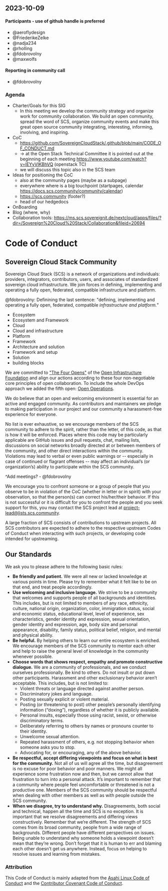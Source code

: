 ## 2023-10-09

#### Participants - use of github handle is preferred
* @aeroflydesign
* @FriederikeZelke
* @nadja234
* @rholling
* @fdobrovolny
* @maxwolfs

#### Reporting in community call
* @fdobrovolny

### Agenda

* Charter/Goals for this SIG
    * In this meeting we develop the community strategy and organize work for community collaboration. We build an open community, spread the word of SCS, organize community events and make this great open source community integrating, interesting, informing, involving, and inspiring.
* CoC
    * https://github.com/SovereignCloudStack/.github/blob/main/CODE_OF_CONDUCT.md
    * -> at the Open Stack Technical Committee it is pointed out at the beginning of each meeting https://www.youtube.com/watch?v=IEYyVIKBhVQ (openstack TC)
    * we will discuss this topic also in the SCS team
* Ideas for positioning the CoC
    * also at the community pages (maybe as a subpage)
    * everywhere where is a big touchpoint (startpages, calendar https://docs.scs.community/community/calendar)
    * https://scs.community (footer?)
    * head of our hedgedocs
* OnBoarding
* Blog (where, why)
* Collaboration tools: 
https://ms.scs.sovereignit.de/nextcloud/apps/files/?dir=/Sovereign%20Cloud%20Stack/Collaboration&fileid=20694

# Code of Conduct

## Sovereign Cloud Stack Community

Sovereign Cloud Stack (SCS) is a network of organizations and individuals: providers, integrators, contributors, users, and associates of standardized sovereign cloud infrastructure. We join forces in defining, implementing and operating a fully open, federated, compatible infrastructure and platform. 

@fdobrovolny: Definining the last sentence: "defining, implementing and operating a fully open, federated, compatible *infrastructure and platform.*"
* Ecosystem
* Ecosystem and Framework
* Cloud
* Cloud and infrastructure
* Platform
* Framework
* Architecture and solution
* Framework and setup
* Solution
* building blocks

We are committed to ["The Four Opens"](https://www.openstack.org/four-opens/) of the [Open Infrastructure Foundation](https://openinfra.dev/) and align our actions according to these four non-negotiable core principles of open collaboration. To include the whole DevOps approach we added the fifth open: [Open Operations](https://openoperations.org/).

We do believe that an open and welcoming environment is essential for an active and engaged community. As contributors and maintainers we pledge to making participation in our project and our community a harassment-free experience for everyone. 

No list is ever exhaustive, so we encourage members of the SCS community to adhere to the spirit, rather than the letter, of this code, as that is how it will be enforced. Places where this code may be particularly applicable are GitHub issues and pull requests, chat, mailing lists, discussions on social networks broadly directed at or between members of the community, and other direct interactions within the community. Violations may lead to verbal or even public warnings or -- especially in case of continued or flagrant offenses -- may affect an individual’s (or organization’s) ability to participate within the SCS community.

^Add meetings? - @fdobrovolny

We encourage you to confront someone or a group of people that you observe to be in violation of the CoC (whether in letter or in spirit) with your observation, so that the person(s) can correct his/her/their behavior. If this is not successful or it is difficult for you to confront the people and you seek support for this, you may contact the SCS project lead at <project-lead@lists.scs.community>.

A large fraction of SCS consists of contributions to upstream projects. All SCS contributors are expected to adhere to the respective upstream Codes of Conduct when interacting with such projects, or developing code intended for upstreaming.

## Our Standards

We ask you to please adhere to the following basic rules:

* **Be friendly and patient.** We were all new or lacked knowledge at various points in time. Please try to remember what it felt like to be on that end, and treat people accordingly.
* **Use welcoming and inclusive language.** We strive to be a community that welcomes and supports people of all backgrounds and identities. This includes, but is not limited to members of any race, ethnicity, culture, national origin, organization, color, immigration status, social and economic status, educational level, level of experience, sex characteristics, gender identity and expression, sexual orientation, gender identity and expression, age, body size and personal appearance, disability, family status, political belief, religion, and mental and physical ability.
* **Be helpful.** By helping others to learn our entire ecosystem is enriched. We encourage members of the SCS community to mentor each other and help to raise the general level of knowledge in the community whenever possible.
* **Choose words that shows respect, empathy and promote constructive dialogue.** We are a community of professionals, and we conduct ourselves professionally. Be kind to others. Do not insult or put down other participants. Harassment and other exclusionary behavior aren’t acceptable. This includes, but is not limited to:
  * Violent threats or language directed against another person.
  * Discriminatory jokes and language.
  * Posting sexually explicit or violent material.
  * Posting (or threatening to post) other people’s personally identifying information (“doxing”), regardless of whether it is publicly available.
  * Personal insults, especially those using racist, sexist, or otherwise discriminatory terms.
  * Deliberately referring to others by names or pronouns counter to their identity.
  * Unwelcome sexual attention.
  * Repeated harassment of others, e.g. not stopping behavior when someone asks you to stop.
  * Advocating for, or encouraging, any of the above behavior.
* **Be respectful, accept differing viewpoints and focus on what is best for the community.** Not all of us will agree all the time, but disagreement is no excuse for poor behavior and poor manners. We might all experience some frustration now and then, but we cannot allow that frustration to turn into a personal attack. It’s important to remember that a community where people feel uncomfortable or threatened is not a productive one. Members of the SCS community should be respectful when dealing with other members as well as with people outside the SCS community.
* **When we disagree, try to understand why.** Disagreements, both social and technical, happen all the time and SCS is no exception. It is important that we resolve disagreements and differing views constructively. Remember that we’re different. The strength of SCS comes from its broad community, people from a wide range of backgrounds. Different people have different perspectives on issues. Being unable to understand why someone holds a viewpoint doesn’t mean that they’re wrong. Don’t forget that it is human to err and blaming each other doesn’t get us anywhere. Instead, focus on helping to resolve issues and learning from mistakes.

### Attribution

This Code of Conduct is mainly adapted from the [Asahi Linux Code of Conduct](https://asahilinux.org/code-of-conduct/) and the [Contributor Covenant Code of Conduct](https://www.contributor-covenant.org/version/2/1/code_of_conduct/).
